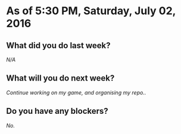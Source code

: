 # As of 5:30 PM, Saturday, July 02, 2016

## What did you do last week?

*N/A*

## What will you do next week?

*Continue working on my game, and organising my repo..*

## Do you have any blockers?

*No.*


